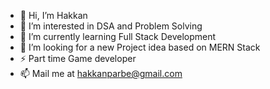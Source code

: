 - 👋 Hi, I’m Hakkan
- 💞️ I’m interested in DSA and Problem Solving
- 🌱 I’m currently learning Full Stack Development
- 👀 I’m looking for a new Project idea based on MERN Stack
- ⚡ Part time Game developer 
- 📫 Mail me at hakkanparbe@gmail.com


<!---
hakkan3001/hakkan3001 is a ✨ special ✨ repository because its `README.md` (this file) appears on your GitHub profile.
You can click the Preview link to take a look at your changes.
--->
